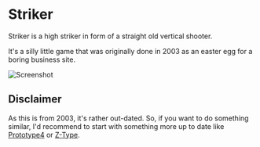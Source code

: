 Striker
=======

Striker is a high striker in form of a straight old vertical shooter.

It's a silly little game that was originally done in 2003 as an easter egg
for a boring business site.

![Screenshot](https://markusfisch.github.com/Striker/screenshot.png)

Disclaimer
----------

As this is from 2003, it's rather out-dated. So, if you want to do something
similar, I'd recommend to start with something more up to date like
[Prototype4](http://www.chromeexperiments.com/detail/prototype4/)
or
[Z-Type](http://www.chromeexperiments.com/detail/z-type/).
